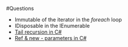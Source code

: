 #Questions

- Immutable of the iterator in the _foreach_ loop
- IDisposable in the IEnumerable
- [Tail recursion in C#](http://www.thomaslevesque.com/2011/09/02/tail-recursion-in-c/)
- [Ref & new - parameters in C#](https://github.com/OMQ/CSharpNotes/blob/master/Memory-Management/04-parameters.md)

